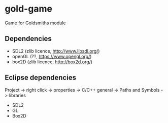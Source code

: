 gold-game
=========

Game for Goldsmiths module

## Dependencies
* SDL2 (zlib licence, http://www.libsdl.org/)
* openGL (??, https://www.opengl.org/)
* box2D (zlib licence, http://box2d.org/)

## Eclipse dependencies
Project -> right click -> properties -> C/C++ general -> Paths and Symbols -> libraries
* SDL2
* GL
* Box2D
